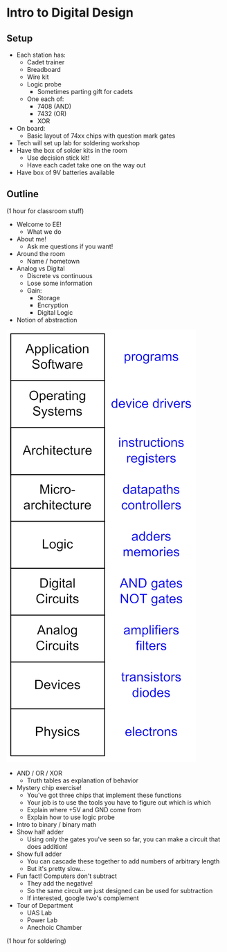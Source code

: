 # Intro to Digital Design

## Setup

- Each station has:
  - Cadet trainer
  - Breadboard
  - Wire kit
  - Logic probe
    - Sometimes parting gift for cadets
  - One each of:
    - 7408 (AND)
    - 7432 (OR)
    - XOR
- On board:
  - Basic layout of 74xx chips with question mark gates
- Tech will set up lab for soldering workshop
- Have the box of solder kits in the room
  - Use decision stick kit!
  - Have each cadet take one on the way out
- Have box of 9V batteries available

## Outline

(1 hour for classroom stuff)

- Welcome to EE!
  - What we do
- About me!
  - Ask me questions if you want!
- Around the room
  - Name / hometown
- Analog vs Digital
  - Discrete vs continuous
  - Lose some information
  - Gain:
    - Storage
    - Encryption
    - Digital Logic
- Notion of abstraction

![EE Hierarchy](EE_hierarchy.png)

- AND / OR / XOR
  - Truth tables as explanation of behavior
- Mystery chip exercise!
  - You've got three chips that implement these functions
  - Your job is to use the tools you have to figure out which is which
  - Explain where +5V and GND come from
  - Explain how to use logic probe
- Intro to binary / binary math
- Show half adder
  - Using only the gates you've seen so far, you can make a circuit that does addition!
- Show full adder
  - You can cascade these together to add numbers of arbitrary length
  - But it's pretty slow...
- Fun fact! Computers don't subtract
  - They add the negative!
  - So the same circuit we just designed can be used for subtraction
  - If interested, google two's complement
- Tour of Department
  - UAS Lab
  - Power Lab
  - Anechoic Chamber

(1 hour for soldering)
